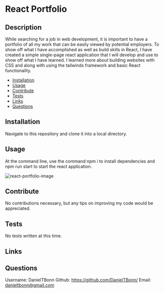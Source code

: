 # React Portfolio

## Description
  
While searching for a job in web development, it is important to have a portfolio of all my work that can be easily viewed by potential employers. To show off what I have accomplished as well as build skills in React, I have created a simple single-page react application that I will develop and use to show off what I have learned. I learned more about building websites with CSS and along with using the tailwinds framework and basic React functionality.

- [Installation](#installation)
- [Usage](#usage)
- [Contribute](#contribute)
- [Tests](#tests)
- [Links](#links)
- [Questions](#questions)

## Installation
  
Navigate to this repository and clone it into a local directory.

## Usage
  
At the command line, use the command npm i to install dependencies and npm run start to start the react application.

![react-portfolio-image]('./assets/images/react-portfolio.png')

## Contribute
  
No contributions necessary, but any tips on improving my code would be appreciated.

## Tests
  
No tests written at this time.

## Links



## Questions

Username: DanielTBonn
Github: https://github.com/DanielTBonn/
Email: danieltbonn@gmail.com